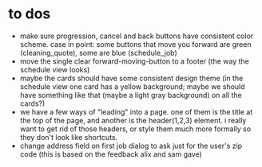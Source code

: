 # to dos

- make sure progression, cancel and back buttons have consistent color scheme. case in point: some buttons that move you forward are green (cleaning_quote), some are blue (schedule_job)
- move the single clear forward-moving-button to a footer (the way the schedule view looks)
- maybe the cards should have some consistent design theme (in the schedule view one card has a yellow background; maybe we should have something like that (maybe a light gray background) on all the cards?)
- we have a few ways of "leading" into a page. one of them is the title at the top of the page, and another is the header(1,2,3) element. i really want to get rid of those headers, or style them much more formally so they don't look like shortcuts.
- change address field on first job dialog to ask just for the user's zip code (this is based on the feedback alix and sam gave)
